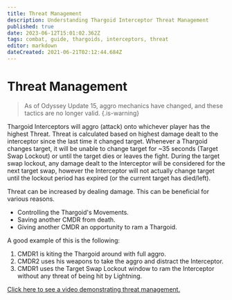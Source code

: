 ```yaml
---
title: Threat Management
description: Understanding Thargoid Interceptor Threat Management
published: true
date: 2023-06-12T15:01:02.362Z
tags: combat, guide, thargoids, interceptors, threat
editor: markdown
dateCreated: 2021-06-21T02:12:44.684Z
---
```


# Threat Management
> As of Odyssey Update 15, aggro mechanics have changed, and these tactics are no longer valid. {.is-warning}


Thargoid Interceptors will aggro (attack) onto whichever player has the highest Threat. Threat is calculated based on highest damage dealt to the interceptor since the last time it changed target. Whenever a Thargoid changes target, it will be unable to change target for ~35 seconds (Target Swap Lockout) or until the target dies or leaves the fight. During the target swap lockout, any damage dealt to the Interceptor will be considered for the next target swap, however the Interceptor will not actually change target until the lockout period has expired (or the current target has died/left).

Threat can be increased by dealing damage. This can be beneficial for various reasons.

- Controlling the Thargoid's Movements.
- Saving another CMDR from death.
- Giving another CMDR an opportunity to ram a Thargoid.

A good example of this is the following:

1. CMDR1 is kiting the Thargoid around with full aggro.
1. CMDR2 uses his weapons to take the aggro and distract the Interceptor.
1. CMDR1 uses the Target Swap Lockout window to ram the Interceptor without any threat of being hit by Lightning.

[Click here to see a video demonstrating threat management.](https://youtu.be/pGBnAZDxVCU)